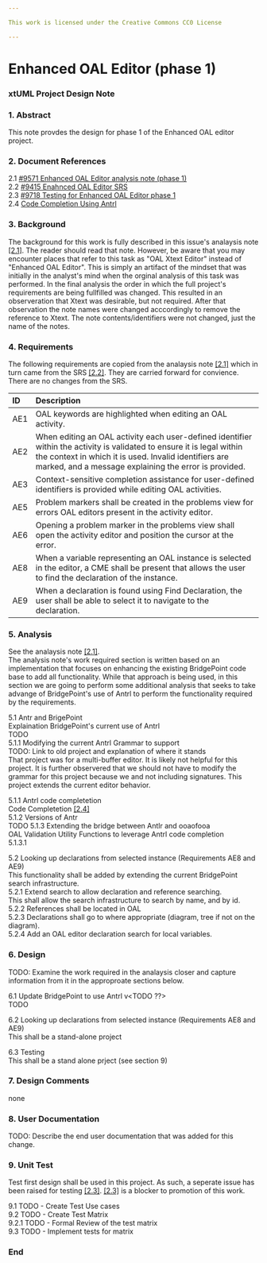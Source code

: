 ```yaml
---

This work is licensed under the Creative Commons CC0 License

---
```


# Enhanced OAL Editor (phase 1)
### xtUML Project Design Note

### 1. Abstract

This note provdes the design for phase 1 of the Enhanced OAL editor project. 

### 2. Document References

<a id="2.1"></a>2.1 [#9571 Enhanced OAL Editor analysis note (phase 1)](9571_oal_xtext_editor_option2_ant.md)  
<a id="2.2"></a>2.2 [#9415 Enahnced OAL Editor SRS](https://docs.google.com/document/d/1gbqKooXBE5xBIv5bSS86pKOMKLS_W4t0GTjUfpvQvIY/edit)  
<a id="2.3"></a>2.3 [#9718 Testing for Enhanced OAL Editor phase 1](https://support.onefact.net/issues/9718)  
<a id="2.4"></a>2.4 [Code Completion Using Antrl](http://www.soft-gems.net/index.php/tools/47-universal-code-completion-using-antlr)  


### 3. Background

The background for this work is fully described in this issue's analaysis note [[2.1]](#2.1). The reader should read that note. However, be aware that you may encounter places that refer to this task as "OAL Xtext Editor" instead of "Enhanced OAL Editor". This is simply an artifact of the mindset that was initially in the analyst's mind when the orginal analysis of this task was performed. In the final analysis the order in which the full project's requirements are being fullfilled was changed. This resulted in an observeration that Xtext was desirable, but not required. After that observation the note names were changed acccordingly to remove the reference to Xtext. The note contents/identifiers were not changed, just the name of the notes.

### 4. Requirements

The following requirements are copied from the analaysis note [[2.1]](#2.1) which in turn came from the SRS [[2.2]](#2.2). They are carried forward for convience. There are no changes from the SRS.  

| ID  | Description                                                                                                                                                  |
|:----|:-------------------------------------------------------------------------------------------------------------------------------------------------------------|
| AE1 | OAL keywords are highlighted when editing an OAL activity.                                                                                                   |
| AE2 | When editing an OAL activity each user-defined identifier within the activity is validated to ensure it is legal within the context in which it is used.  Invalid identifiers are marked, and a message explaining the error is provided. |
| AE3 | Context-sensitive completion assistance for user-defined identifiers is provided while editing OAL activities.                                               |
| AE5 | Problem markers shall be created in the problems view for errors OAL editors present in the activity editor.                                                 |
| AE6 | Opening a problem marker in the problems view shall open the activity editor and position the cursor at the error.                                           |
| AE8 | When a variable representing an OAL instance is selected in the editor, a CME shall be present that allows the user to find the declaration of the instance. |
| AE9 | When a declaration is found using Find Declaration, the user shall be able to select it to navigate to the declaration.                                      |



### 5. Analysis

See the analaysis note [[2.1]](#2.1).  
The analysis note's work required section is written based on an implementation that focuses on enhancing the existing BridgePoint code base to add all functionality. While that approach is being used, in this section we are going to perform some additional analysis that seeks to take advange of BridgePoint's use of Antrl to perform the functionality required by the requirements. 

5.1 Antr and BrigePoint  
Explaination BridgePoint's current use of Antrl  
TODO  
5.1.1 Modifying the current Antrl Grammar to support  
TODO: Link to old project and explanation of where it stands  
That project was for a multi-buffer editor. It is likely not helpful for this project. It is further observered that we should not have to modify the grammar for this project because we and not including signatures. This project extends the current editor behavior.  

5.1.1 Antrl code completetion    
Code Completetion [[2.4]](#2.4)  
5.1.2 Versions of Antr  
TODO
5.1.3 Extending the bridge between Antlr and ooaofooa  
OAL Validation Utility Functions to leverage Antrl code completion  
5.1.3.1  

5.2 Looking up declarations from selected instance (Requirements AE8 and AE9)  
This functionality shall be added by extending the current BridgePoint search infrastructure.  
5.2.1 Extend search to allow declaration and reference searching.  
This shall allow the search infrastructure to search by name, and by id.  
5.2.2 References shall be located in OAL  
5.2.3 Declarations shall go to where appropriate (diagram, tree if not on the diagram).  
5.2.4 Add an OAL editor declaration search for local variables.    



### 6. Design  

TODO:
Examine the work required in the analaysis closer and capture information from it in the approproate sections below.

6.1  Update BridgePoint to use Antrl v<TODO ??>  
TODO  

6.2 Looking up declarations from selected instance (Requirements AE8 and AE9)  
This shall be a stand-alone project  

6.3 Testing  
This shall be a stand alone prject (see section 9) 


### 7. Design Comments

none

### 8. User Documentation

TODO: Describe the end user documentation that was added for this change. 

### 9. Unit Test

Test first design shall be used in this project. As such, a seperate issue has been raised for 
testing [[2.3]](#2.3). [[2.3]](#2.3) is a blocker to promotion of this work. 

9.1 TODO - Create Test Use cases  
9.2 TODO - Create Test Matrix  
9.2.1 TODO - Formal Review of the test matrix  
9.3 TODO - Implement tests for matrix  

### End
